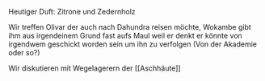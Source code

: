 Heutiger Duft: Zitrone und Zedernholz

Wir treffen Olivar der auch nach Dahundra reisen möchte, Wokambe gibt ihm aus irgendeinem Grund fast aufs Maul weil er denkt er könnte von irgendwem geschickt worden sein um ihn zu verfolgen (Von der Akademie oder so?)

Wir diskutieren mit Wegelagerern der [[Aschhäute]]